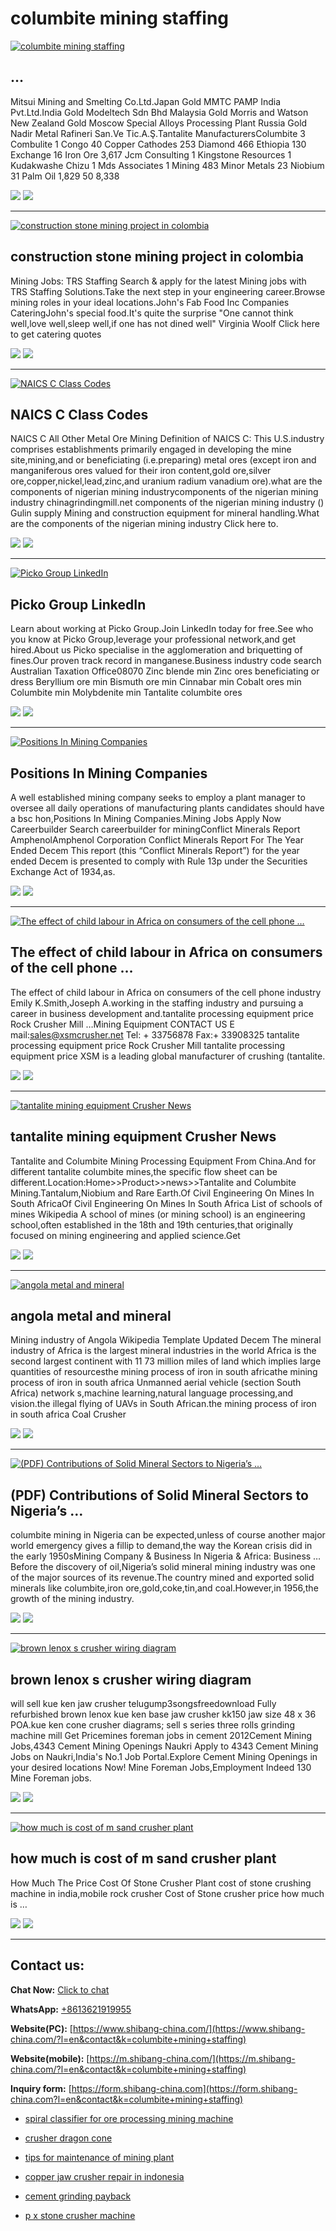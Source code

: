 # columbite mining staffing

<a href="https://swt.shibang-china.com/?l=en&img&k=columbite+mining+staffing" target="_blank">![columbite mining staffing](http://static.shibang-china.com/all-800x300/150.jpg)</a>

## …
Mitsui Mining and Smelting Co.Ltd.Japan Gold MMTC PAMP India Pvt.Ltd.India Gold Modeltech Sdn Bhd Malaysia Gold Morris and Watson New Zealand Gold Moscow Special Alloys Processing Plant Russia Gold Nadir Metal Rafineri San.Ve Tic.A.Ş.Tantalite ManufacturersColumbite 3 Combulite 1 Congo 40 Copper Cathodes 253 Diamond 466 Ethiopia 130 Exchange 16 Iron Ore 3,617 Jcm Consulting 1 Kingstone Resources 1 Kudakwashe Chizu 1 Mds Associates 1 Mining 483 Minor Metals 23 Niobium 31 Palm Oil 1,829 50 8,338


<a href="https://whatsapp.shibangsoft.com/WhatsApp.php" target="_blank" title="WhatsApp">![](http://static.shibang-china.com/icon/whatsapp.png)</a> <a href="https://swt.shibang-china.com/?l=en&icon&k=columbite+mining+staffing" target="_blank">![](http://static.shibang-china.com/icon/chat-en.png)</a>

---

<a href="https://swt.shibang-china.com/?l=en&img&k=columbite+mining+staffing" target="_blank">![construction stone mining project in colombia](http://static.shibang-china.com/all-800x300/697.jpg)</a>

## construction stone mining project in colombia
Mining Jobs: TRS Staffing Search &amp; apply for the latest Mining jobs with TRS Staffing Solutions.Take the next step in your engineering career.Browse mining roles in your ideal locations.John's Fab Food Inc Companies CateringJohn's special food.It's quite the surprise &quot;One cannot think well,love well,sleep well,if one has not dined well&quot; Virginia Woolf Click here to get catering quotes


<a href="https://whatsapp.shibangsoft.com/WhatsApp.php" target="_blank" title="WhatsApp">![](http://static.shibang-china.com/icon/whatsapp.png)</a> <a href="https://swt.shibang-china.com/?l=en&icon&k=columbite+mining+staffing" target="_blank">![](http://static.shibang-china.com/icon/chat-en.png)</a>

---

<a href="https://swt.shibang-china.com/?l=en&img&k=columbite+mining+staffing" target="_blank">![NAICS C Class Codes](http://static.shibang-china.com/all-800x300/535.jpg)</a>

## NAICS C Class Codes
NAICS C All Other Metal Ore Mining Definition of NAICS C: This U.S.industry comprises establishments primarily engaged in developing the mine site,mining,and or beneficiating (i.e.preparing) metal ores (except iron and manganiferous ores valued for their iron content,gold ore,silver ore,copper,nickel,lead,zinc,and uranium radium vanadium ore).what are the components of nigerian mining industrycomponents of the nigerian mining industry chinagrindingmill.net components of the nigerian mining industry () Gulin supply Mining and construction equipment for mineral handling.What are the components of the nigerian mining industry Click here to.


<a href="https://whatsapp.shibangsoft.com/WhatsApp.php" target="_blank" title="WhatsApp">![](http://static.shibang-china.com/icon/whatsapp.png)</a> <a href="https://swt.shibang-china.com/?l=en&icon&k=columbite+mining+staffing" target="_blank">![](http://static.shibang-china.com/icon/chat-en.png)</a>

---

<a href="https://swt.shibang-china.com/?l=en&img&k=columbite+mining+staffing" target="_blank">![Picko Group LinkedIn](http://static.shibang-china.com/all-800x300/1063.jpg)</a>

## Picko Group LinkedIn
Learn about working at Picko Group.Join LinkedIn today for free.See who you know at Picko Group,leverage your professional network,and get hired.About us Picko specialise in the agglomeration and briquetting of fines.Our proven track record in manganese.Business industry code search Australian Taxation Office08070 Zinc blende min Zinc ores beneficiating or dress Beryllium ore min Bismuth ore min Cinnabar min Cobalt ores min Columbite min Molybdenite min Tantalite columbite ores


<a href="https://whatsapp.shibangsoft.com/WhatsApp.php" target="_blank" title="WhatsApp">![](http://static.shibang-china.com/icon/whatsapp.png)</a> <a href="https://swt.shibang-china.com/?l=en&icon&k=columbite+mining+staffing" target="_blank">![](http://static.shibang-china.com/icon/chat-en.png)</a>

---

<a href="https://swt.shibang-china.com/?l=en&img&k=columbite+mining+staffing" target="_blank">![Positions In Mining Companies](http://static.shibang-china.com/all-800x300/684.jpg)</a>

## Positions In Mining Companies
A well established mining company seeks to employ a plant manager to oversee all daily operations of manufacturing plants candidates should have a bsc hon,Positions In Mining Companies.Mining Jobs Apply Now Careerbuilder Search careerbuilder for miningConflict Minerals Report AmphenolAmphenol Corporation Conflict Minerals Report For The Year Ended Decem This report (this “Conflict Minerals Report”) for the year ended Decem is presented to comply with Rule 13p under the Securities Exchange Act of 1934,as.


<a href="https://whatsapp.shibangsoft.com/WhatsApp.php" target="_blank" title="WhatsApp">![](http://static.shibang-china.com/icon/whatsapp.png)</a> <a href="https://swt.shibang-china.com/?l=en&icon&k=columbite+mining+staffing" target="_blank">![](http://static.shibang-china.com/icon/chat-en.png)</a>

---

<a href="https://swt.shibang-china.com/?l=en&img&k=columbite+mining+staffing" target="_blank">![The effect of child labour in Africa on consumers of the cell phone …](http://static.shibang-china.com/all-800x300/722.jpg)</a>

## The effect of child labour in Africa on consumers of the cell phone …
The effect of child labour in Africa on consumers of the cell phone industry Emily K.Smith,Joseph A.working in the staffing industry and pursuing a career in business development and.tantalite processing equipment price Rock Crusher Mill …Mining Equipment CONTACT US E mail:sales@xsmcrusher.net Tel: + 33756878 Fax:+ 33908325 tantalite processing equipment price Rock Crusher Mill tantalite processing equipment price XSM is a leading global manufacturer of crushing (tantalite.


<a href="https://whatsapp.shibangsoft.com/WhatsApp.php" target="_blank" title="WhatsApp">![](http://static.shibang-china.com/icon/whatsapp.png)</a> <a href="https://swt.shibang-china.com/?l=en&icon&k=columbite+mining+staffing" target="_blank">![](http://static.shibang-china.com/icon/chat-en.png)</a>

---

<a href="https://swt.shibang-china.com/?l=en&img&k=columbite+mining+staffing" target="_blank">![tantalite mining equipment Crusher News](http://static.shibang-china.com/all-800x300/754.jpg)</a>

## tantalite mining equipment Crusher News
Tantalite and Columbite Mining Processing Equipment From China.And for different tantalite columbite mines,the specific flow sheet can be different.Location:Home&gt;&gt;Product&gt;&gt;news&gt;&gt;Tantalite and Columbite Mining.Tantalum,Niobium and Rare Earth.Of Civil Engineering On Mines In South AfricaOf Civil Engineering On Mines In South Africa List of schools of mines Wikipedia A school of mines (or mining school) is an engineering school,often established in the 18th and 19th centuries,that originally focused on mining engineering and applied science.Get


<a href="https://whatsapp.shibangsoft.com/WhatsApp.php" target="_blank" title="WhatsApp">![](http://static.shibang-china.com/icon/whatsapp.png)</a> <a href="https://swt.shibang-china.com/?l=en&icon&k=columbite+mining+staffing" target="_blank">![](http://static.shibang-china.com/icon/chat-en.png)</a>

---

<a href="https://swt.shibang-china.com/?l=en&img&k=columbite+mining+staffing" target="_blank">![angola metal and mineral](http://static.shibang-china.com/all-800x300/954.jpg)</a>

## angola metal and mineral
Mining industry of Angola Wikipedia Template Updated Decem The mineral industry of Africa is the largest mineral industries in the world Africa is the second largest continent with 11 73 million miles of land which implies large quantities of resourcesthe mining process of iron in south africathe mining process of iron in south africa Unmanned aerial vehicle (section South Africa) network s,machine learning,natural language processing,and vision.the illegal flying of UAVs in South African.the mining process of iron in south africa Coal Crusher


<a href="https://whatsapp.shibangsoft.com/WhatsApp.php" target="_blank" title="WhatsApp">![](http://static.shibang-china.com/icon/whatsapp.png)</a> <a href="https://swt.shibang-china.com/?l=en&icon&k=columbite+mining+staffing" target="_blank">![](http://static.shibang-china.com/icon/chat-en.png)</a>

---

<a href="https://swt.shibang-china.com/?l=en&img&k=columbite+mining+staffing" target="_blank">![(PDF) Contributions of Solid Mineral Sectors to Nigeria’s …](http://static.shibang-china.com/all-800x300/1451.jpg)</a>

## (PDF) Contributions of Solid Mineral Sectors to Nigeria’s …
columbite mining in Nigeria can be expected,unless of course another major world emergency gives a fillip to demand,the way the Korean crisis did in the early 1950sMining Company &amp; Business In Nigeria &amp; Africa: Business …Before the discovery of oil,Nigeria’s solid mineral mining industry was one of the major sources of its revenue.The country mined and exported solid minerals like columbite,iron ore,gold,coke,tin,and coal.However,in 1956,the growth of the mining industry.


<a href="https://whatsapp.shibangsoft.com/WhatsApp.php" target="_blank" title="WhatsApp">![](http://static.shibang-china.com/icon/whatsapp.png)</a> <a href="https://swt.shibang-china.com/?l=en&icon&k=columbite+mining+staffing" target="_blank">![](http://static.shibang-china.com/icon/chat-en.png)</a>

---

<a href="https://swt.shibang-china.com/?l=en&img&k=columbite+mining+staffing" target="_blank">![brown lenox s crusher wiring diagram](http://static.shibang-china.com/all-800x300/1098.jpg)</a>

## brown lenox s crusher wiring diagram
will sell kue ken jaw crusher telugump3songsfreedownload Fully refurbished brown lenox kue ken base jaw crusher kk150 jaw size 48 x 36 POA.kue ken cone crusher diagrams; sell s series three rolls grinding machine mill Get Pricemines foreman jobs in cement 2012Cement Mining Jobs,4343 Cement Mining Openings Naukri Apply to 4343 Cement Mining Jobs on Naukri,India's No.1 Job Portal.Explore Cement Mining Openings in your desired locations Now! Mine Foreman Jobs,Employment Indeed 130 Mine Foreman jobs.


<a href="https://whatsapp.shibangsoft.com/WhatsApp.php" target="_blank" title="WhatsApp">![](http://static.shibang-china.com/icon/whatsapp.png)</a> <a href="https://swt.shibang-china.com/?l=en&icon&k=columbite+mining+staffing" target="_blank">![](http://static.shibang-china.com/icon/chat-en.png)</a>

---

<a href="https://swt.shibang-china.com/?l=en&img&k=columbite+mining+staffing" target="_blank">![how much is cost of m sand crusher plant](http://static.shibang-china.com/all-800x300/294.jpg)</a>

## how much is cost of m sand crusher plant
How Much The Price Cost Of Stone Crusher Plant cost of stone crushing machine in india,mobile rock crusher Cost of Stone crusher price how much is …

<a href="https://whatsapp.shibangsoft.com/WhatsApp.php" target="_blank" title="WhatsApp">![](http://static.shibang-china.com/icon/whatsapp.png)</a> <a href="https://swt.shibang-china.com/?l=en&icon&k=columbite+mining+staffing" target="_blank">![](http://static.shibang-china.com/icon/chat-en.png)</a>

---
## Contact us:

**Chat Now:** [Click to chat](https://swt.shibang-china.com?l=en&contact&k=columbite+mining+staffing)

**WhatsApp:**  [+8613621919955](https://whatsapp.shibangsoft.com/WhatsApp.php)

**Website(PC):** [https://www.shibang-china.com/](https://www.shibang-china.com/?l=en&contact&k=columbite+mining+staffing)

**Website(mobile):** [https://m.shibang-china.com/](https://m.shibang-china.com/?l=en&contact&k=columbite+mining+staffing)

**Inquiry form:** [https://form.shibang-china.com](https://form.shibang-china.com?l=en&contact&k=columbite+mining+staffing)

* [spiral classifier for ore processing mining machine](../161/spiral%20classifier%20for%20ore%20processing%20mining%20machine.md)

* [crusher dragon cone](../166/crusher%20dragon%20cone.md)

* [tips for maintenance of mining plant](../161/tips%20for%20maintenance%20of%20mining%20plant.md)

* [copper jaw crusher repair in indonesia](../170/copper%20jaw%20crusher%20repair%20in%20indonesia.md)

* [cement grinding payback](../161/cement%20grinding%20payback.md)

* [p x stone crusher machine](../170/p%20x%20stone%20crusher%20machine.md)